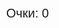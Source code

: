 <!DOCTYPE html>
<html lang="ru">
<head>
<meta charset="UTF-8">
<title>NFT Playground</title>
<style>
    body {
        margin: 0;
        overflow: hidden;
        font-family: 'Arial', sans-serif;
    }
    canvas {
        display: block;
        background-color: #e9ecef;
    }
    #score {
        position: absolute;
        top: 10px;
        left: 10px;
        font-size: 20px;
    }
</style>
</head>
<body>
<div id="score">Очки: 0</div>
<canvas id="gameCanvas"></canvas>
<script>
    const canvas = document.getElementById('gameCanvas');
    const ctx = canvas.getContext('2d');
    const scoreElement = document.getElementById('score');

    let fallingCubes = [];
    let score = 0;

    const collector = {
        x: 50,
        y: 0,
        width: 100, 
        height: 30,
        speed: 5
    };

    function resizeCanvas() {
        canvas.width = window.innerWidth;
        canvas.height = window.innerHeight;
    }

    function createFallingCube() {
        const size = 60; 
        const x = Math.random() * (canvas.width - size);
        fallingCubes.push({ x, y: 0, size });
    }

    function checkCollision(rect1, rect2) {
        return rect1.x < rect2.x + rect2.size &&
               rect1.x + rect1.width > rect2.x &&
               rect1.y < rect2.y + rect2.size &&
               rect1.y + rect1.height > rect2.y;
    }

    function gameLoop() {
        ctx.clearRect(0, 0, canvas.width, canvas.height);

        if (Math.random() < 0.05) createFallingCube();

        fallingCubes.forEach((fallingCube, index) => {
            fallingCube.y += 2;
            ctx.fillStyle = 'red';
            ctx.fillRect(fallingCube.x, fallingCube.y, fallingCube.size, fallingCube.size);
            ctx.fillStyle = 'white';
            ctx.fillText('NFT', fallingCube.x + 10, fallingCube.y + 20);

            if (fallingCube.y > canvas.height || checkCollision(collector, fallingCube)) {
                if (checkCollision(collector, fallingCube)) score++;
                scoreElement.textContent = 'Очки: ' + score;
                fallingCubes.splice(index, 1);
            }
        });

        ctx.fillStyle = 'black';
        ctx.fillRect(collector.x, canvas.height - collector.height, collector.width, collector.height);
        ctx.fillStyle = 'white';
        ctx.fillText('Collector', collector.x + 10, canvas.height - 10);

        requestAnimationFrame(gameLoop);
    }

    window.addEventListener('keydown', function(e) {
        if(e.code === 'ArrowRight' && collector.x + collector.width < canvas.width) collector.x += collector.speed;
        if(e.code === 'ArrowLeft' && collector.x > 0) collector.x -= collector.speed;
    });

    canvas.addEventListener('click', function(e) {
        const canvasRect = canvas.getBoundingClientRect();
        const clickX = e.clientX - canvasRect.left;
        if (clickX < canvas.width / 2 && collector.x > 0) collector.x -= collector.speed;
        if (clickX >= canvas.width / 2 && collector.x + collector.width < canvas.width) collector.x += collector.speed;
    });

    window.addEventListener('resize', resizeCanvas);
    resizeCanvas();
    ctx.font = '18px Arial';
    gameLoop();
</script>
</body>
</html>
